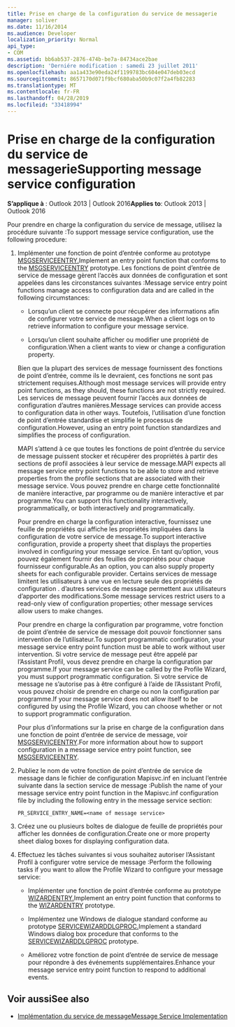 ```yaml
---
title: Prise en charge de la configuration du service de messagerie
manager: soliver
ms.date: 11/16/2014
ms.audience: Developer
localization_priority: Normal
api_type:
- COM
ms.assetid: bb6ab537-2876-474b-be7a-84734ace2bae
description: 'Derniére modification : samedi 23 juillet 2011'
ms.openlocfilehash: aa1a433e90eda24f1199783bc604e047deb03ecd
ms.sourcegitcommit: 8657170d071f9bcf680aba50b9c07f2a4fb82283
ms.translationtype: MT
ms.contentlocale: fr-FR
ms.lasthandoff: 04/28/2019
ms.locfileid: "33418994"
---
```

# <a name="supporting-message-service-configuration"></a><span data-ttu-id="4b7a3-103">Prise en charge de la configuration du service de messagerie</span><span class="sxs-lookup"><span data-stu-id="4b7a3-103">Supporting message service configuration</span></span>
  
<span data-ttu-id="4b7a3-104">**S’applique à** : Outlook 2013 | Outlook 2016</span><span class="sxs-lookup"><span data-stu-id="4b7a3-104">**Applies to**: Outlook 2013 | Outlook 2016</span></span> 
  
<span data-ttu-id="4b7a3-105">Pour prendre en charge la configuration du service de message, utilisez la procédure suivante :</span><span class="sxs-lookup"><span data-stu-id="4b7a3-105">To support message service configuration, use the following procedure:</span></span>
  
1. <span data-ttu-id="4b7a3-106">Implémenter une fonction de point d’entrée conforme au prototype [MSGSERVICEENTRY.](msgserviceentry.md)</span><span class="sxs-lookup"><span data-stu-id="4b7a3-106">Implement an entry point function that conforms to the [MSGSERVICEENTRY](msgserviceentry.md) prototype.</span></span> <span data-ttu-id="4b7a3-107">Les fonctions de point d’entrée de service de message gèrent l’accès aux données de configuration et sont appelées dans les circonstances suivantes :</span><span class="sxs-lookup"><span data-stu-id="4b7a3-107">Message service entry point functions manage access to configuration data and are called in the following circumstances:</span></span> 
    
   - <span data-ttu-id="4b7a3-108">Lorsqu’un client se connecte pour récupérer des informations afin de configurer votre service de message.</span><span class="sxs-lookup"><span data-stu-id="4b7a3-108">When a client logs on to retrieve information to configure your message service.</span></span>
    
   - <span data-ttu-id="4b7a3-109">Lorsqu’un client souhaite afficher ou modifier une propriété de configuration.</span><span class="sxs-lookup"><span data-stu-id="4b7a3-109">When a client wants to view or change a configuration property.</span></span> 
    
   <span data-ttu-id="4b7a3-110">Bien que la plupart des services de message fournissent des fonctions de point d’entrée, comme ils le devraient, ces fonctions ne sont pas strictement requises.</span><span class="sxs-lookup"><span data-stu-id="4b7a3-110">Although most message services will provide entry point functions, as they should, these functions are not strictly required.</span></span> <span data-ttu-id="4b7a3-111">Les services de message peuvent fournir l’accès aux données de configuration d’autres manières.</span><span class="sxs-lookup"><span data-stu-id="4b7a3-111">Message services can provide access to configuration data in other ways.</span></span> <span data-ttu-id="4b7a3-112">Toutefois, l’utilisation d’une fonction de point d’entrée standardise et simplifie le processus de configuration.</span><span class="sxs-lookup"><span data-stu-id="4b7a3-112">However, using an entry point function standardizes and simplifies the process of configuration.</span></span>
    
   <span data-ttu-id="4b7a3-113">MAPI s’attend à ce que toutes les fonctions de point d’entrée du service de message puissent stocker et récupérer des propriétés à partir des sections de profil associées à leur service de message.</span><span class="sxs-lookup"><span data-stu-id="4b7a3-113">MAPI expects all message service entry point functions to be able to store and retrieve properties from the profile sections that are associated with their message service.</span></span> <span data-ttu-id="4b7a3-114">Vous pouvez prendre en charge cette fonctionnalité de manière interactive, par programme ou de manière interactive et par programme.</span><span class="sxs-lookup"><span data-stu-id="4b7a3-114">You can support this functionality interactively, programmatically, or both interactively and programmatically.</span></span>
    
   <span data-ttu-id="4b7a3-115">Pour prendre en charge la configuration interactive, fournissez une feuille de propriétés qui affiche les propriétés impliquées dans la configuration de votre service de message.</span><span class="sxs-lookup"><span data-stu-id="4b7a3-115">To support interactive configuration, provide a property sheet that displays the properties involved in configuring your message service.</span></span> <span data-ttu-id="4b7a3-116">En tant qu’option, vous pouvez également fournir des feuilles de propriétés pour chaque fournisseur configurable.</span><span class="sxs-lookup"><span data-stu-id="4b7a3-116">As an option, you can also supply property sheets for each configurable provider.</span></span> <span data-ttu-id="4b7a3-117">Certains services de message limitent les utilisateurs à une vue en lecture seule des propriétés de configuration . d’autres services de message permettent aux utilisateurs d’apporter des modifications.</span><span class="sxs-lookup"><span data-stu-id="4b7a3-117">Some message services restrict users to a read-only view of configuration properties; other message services allow users to make changes.</span></span>
    
   <span data-ttu-id="4b7a3-118">Pour prendre en charge la configuration par programme, votre fonction de point d’entrée de service de message doit pouvoir fonctionner sans intervention de l’utilisateur.</span><span class="sxs-lookup"><span data-stu-id="4b7a3-118">To support programmatic configuration, your message service entry point function must be able to work without user intervention.</span></span> <span data-ttu-id="4b7a3-119">Si votre service de message peut être appelé par l’Assistant Profil, vous devez prendre en charge la configuration par programme.</span><span class="sxs-lookup"><span data-stu-id="4b7a3-119">If your message service can be called by the Profile Wizard, you must support programmatic configuration.</span></span> <span data-ttu-id="4b7a3-120">Si votre service de message ne s’autorise pas à être configuré à l’aide de l’Assistant Profil, vous pouvez choisir de prendre en charge ou non la configuration par programme.</span><span class="sxs-lookup"><span data-stu-id="4b7a3-120">If your message service does not allow itself to be configured by using the Profile Wizard, you can choose whether or not to support programmatic configuration.</span></span>
    
   <span data-ttu-id="4b7a3-121">Pour plus d’informations sur la prise en charge de la configuration dans une fonction de point d’entrée de service de message, voir [MSGSERVICEENTRY](msgserviceentry.md).</span><span class="sxs-lookup"><span data-stu-id="4b7a3-121">For more information about how to support configuration in a message service entry point function, see [MSGSERVICEENTRY](msgserviceentry.md).</span></span>
    
2. <span data-ttu-id="4b7a3-122">Publiez le nom de votre fonction de point d’entrée de service de message dans le fichier de configuration Mapisvc.inf en incluant l’entrée suivante dans la section service de message :</span><span class="sxs-lookup"><span data-stu-id="4b7a3-122">Publish the name of your message service entry point function in the Mapisvc.inf configuration file by including the following entry in the message service section:</span></span>
    
   `PR_SERVICE_ENTRY_NAME=<name of message service>`
    
3. <span data-ttu-id="4b7a3-123">Créez une ou plusieurs boîtes de dialogue de feuille de propriétés pour afficher les données de configuration.</span><span class="sxs-lookup"><span data-stu-id="4b7a3-123">Create one or more property sheet dialog boxes for displaying configuration data.</span></span>
    
4. <span data-ttu-id="4b7a3-124">Effectuez les tâches suivantes si vous souhaitez autoriser l’Assistant Profil à configurer votre service de message :</span><span class="sxs-lookup"><span data-stu-id="4b7a3-124">Perform the following tasks if you want to allow the Profile Wizard to configure your message service:</span></span>
    
   - <span data-ttu-id="4b7a3-125">Implémenter une fonction de point d’entrée conforme au prototype [WIZARDENTRY.](wizardentry.md)</span><span class="sxs-lookup"><span data-stu-id="4b7a3-125">Implement an entry point function that conforms to the [WIZARDENTRY](wizardentry.md) prototype.</span></span> 
    
   - <span data-ttu-id="4b7a3-126">Implémentez une Windows de dialogue standard conforme au prototype [SERVICEWIZARDDLGPROC.](servicewizarddlgproc.md)</span><span class="sxs-lookup"><span data-stu-id="4b7a3-126">Implement a standard Windows dialog box procedure that conforms to the [SERVICEWIZARDDLGPROC](servicewizarddlgproc.md) prototype.</span></span> 
    
   - <span data-ttu-id="4b7a3-127">Améliorez votre fonction de point d’entrée de service de message pour répondre à des événements supplémentaires.</span><span class="sxs-lookup"><span data-stu-id="4b7a3-127">Enhance your message service entry point function to respond to additional events.</span></span>
    
## <a name="see-also"></a><span data-ttu-id="4b7a3-128">Voir aussi</span><span class="sxs-lookup"><span data-stu-id="4b7a3-128">See also</span></span>

- [<span data-ttu-id="4b7a3-129">Implémentation du service de message</span><span class="sxs-lookup"><span data-stu-id="4b7a3-129">Message Service Implementation</span></span>](message-service-implementation.md)

